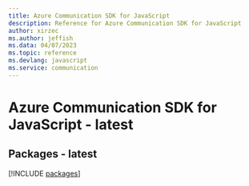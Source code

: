 ```yaml
---
title: Azure Communication SDK for JavaScript
description: Reference for Azure Communication SDK for JavaScript
author: xirzec
ms.author: jeffish
ms.data: 04/07/2023
ms.topic: reference
ms.devlang: javascript
ms.service: communication
---
```

# Azure Communication SDK for JavaScript - latest
## Packages - latest
[!INCLUDE [packages](communication-index.md)]